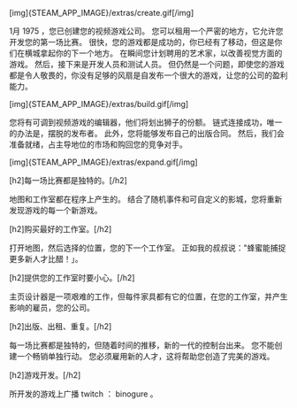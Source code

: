 [img]{STEAM_APP_IMAGE}/extras/create.gif[/img]

1月 1975 ，您已创建您的视频游戏公司。 您可以租用一个严密的地方，它允许您开发您的第一场比赛。 很快，您的游戏都是成功的，你已经有了移动，但这是你们在横城拿起你的下一个地方。
在瞬间您计划聘用的艺术家，以改善视觉方面的游戏。 然后，接下来是开发人员和测试人员。 但仍然是一个问题，即使您的游戏都是令人敬畏的，你没有足够的风扇是自发布一个很大的游戏，让您的公司的盈利能力。

[img]{STEAM_APP_IMAGE}/extras/build.gif[/img]

您将有可调到视频游戏的编辑器，他们将划出狮子的份额。 链式连接成功，唯一的办法是，摆脱的发布者。
此外，您将能够发布自己的出版合同。 然后，我们会准备就绪，占主导地位的市场和购回您的竞争对手。

[img]{STEAM_APP_IMAGE}/extras/expand.gif[/img]

[h2]每一场比赛都是独特的。[/h2]

地图和工作室都在程序上产生的。 结合了随机事件和可自定义的影城，您将重新发现游戏的每一个新游戏。

[h2]购买最好的工作室。[/h2]

打开地图，然后选择的位置，您的下一个工作室。 正如我的叔叔说："蜂蜜能捕捉更多新人才比醋！」。

[h2]提供您的工作室时要小心。[/h2]

主页设计器是一项艰难的工作，但每件家具都有它的位置，在您的工作室，并产生影响的雇员，您的公司。

[h2]出版、出租、重复。[/h2]

每一场比赛都是独特的，但随着时间的推移，新的一代的控制台出来。 您不能创建一个畅销单独行动。 您必须雇用新的人才，这将帮助您创造了完美的游戏。

[h2]游戏开发。[/h2]

所开发的游戏上广播 twitch ： binogure 。